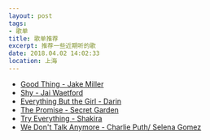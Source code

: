 ```yaml
---
layout: post
tags: 
- 歌单
title: 歌单推荐
excerpt: 推荐一些近期听的歌
date: 2018.04.02 14:02:33
location: 上海
---
```


<!--
* [Good Thing - Jake Miller](http://music.163.com/song/425828594)
* [Shy - Jai Waetford](http://music.163.com/song/29950374)
* [Everything But the Girl - Darin](http://music.163.com/song/1217729)
* [The Promise - Secret Garden](http://music.163.com/song/21725725)
* [Try Everything - Shakira](http://music.163.com/song/405485737)
* [We Don't Talk Anymore - Charlie Puth/ Selena Gomez](http://music.163.com/song/401249910)
-->

<ul>
	<li>
		<a target="_blank" href="http://music.163.com/song/425828594">Good Thing - Jake Miller</a>
	</li>
	<li>
		<a target="_blank" href="http://music.163.com/song/29950374">Shy - Jai Waetford</a>
	</li>
	<li>
		<a target="_blank" href="http://music.163.com/song/1217729">Everything But the Girl - Darin</a>
	</li>
	<li>
		<a target="_blank" href="http://music.163.com/song/21725725">The Promise - Secret Garden</a>
	</li>
	<li>
		<a target="_blank" href="http://music.163.com/song/405485737">Try Everything - Shakira</a>
	</li>
	<li>
		<a target="_blank" href="http://music.163.com/song/401249910">We Don't Talk Anymore - Charlie Puth/ Selena Gomez</a>
	</li>
</ul>